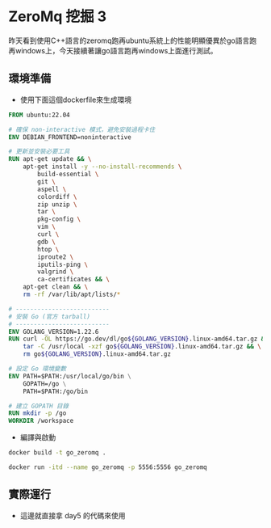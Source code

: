 # ZeroMq 挖掘 3

昨天看到使用C++語言的zeromq跑再ubuntu系統上的性能明顯優異於go語言跑再windows上，今天接續著讓go語言跑再windows上面進行測試。

## 環境準備

- 使用下面這個dockerfile來生成環境

```dockerfile
FROM ubuntu:22.04

# 確保 non-interactive 模式，避免安裝過程卡住
ENV DEBIAN_FRONTEND=noninteractive

# 更新並安裝必要工具
RUN apt-get update && \
    apt-get install -y --no-install-recommends \
        build-essential \
        git \
        aspell \
        colordiff \
        zip unzip \
        tar \
        pkg-config \
        vim \
        curl \
        gdb \
        htop \
        iproute2 \
        iputils-ping \
        valgrind \
        ca-certificates && \
    apt-get clean && \
    rm -rf /var/lib/apt/lists/*

# --------------------------
# 安裝 Go (官方 tarball)
# --------------------------
ENV GOLANG_VERSION=1.22.6
RUN curl -OL https://go.dev/dl/go${GOLANG_VERSION}.linux-amd64.tar.gz && \
    tar -C /usr/local -xzf go${GOLANG_VERSION}.linux-amd64.tar.gz && \
    rm go${GOLANG_VERSION}.linux-amd64.tar.gz

# 設定 Go 環境變數
ENV PATH=$PATH:/usr/local/go/bin \
    GOPATH=/go \
    PATH=$PATH:/go/bin

# 建立 GOPATH 目錄
RUN mkdir -p /go
WORKDIR /workspace
```

- 編譯與啟動

```sh
docker build -t go_zeromq .

docker run -itd --name go_zeromq -p 5556:5556 go_zeromq
```

## 實際運行

- 這邊就直接拿 day5 的代碼來使用

```sh

```


